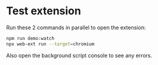 # Test extension

Run these 2 commands in parallel to open the extension:

```sh
npm run demo:watch
npx web-ext run --target=chromium
```

Also open the background script console to see any errors.

